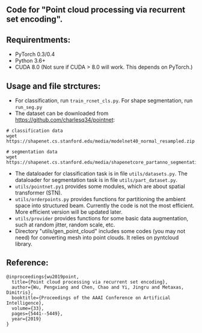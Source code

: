 ## Code for "Point cloud processing via recurrent set encoding".


## Requirentments:
- PyTorch 0.3/0.4
- Python 3.6+
- CUDA 8.0 (Not sure if CUDA > 8.0 will work. This depends on PyTorch.)


## Usage and file strctures:

- For classification, run `train_rcnet_cls.py`. For shape segmentation, run `run_seg.py`
- The dataset can be downloaded from https://github.com/charlesq34/pointnet:
```
# classification data
wget https://shapenet.cs.stanford.edu/media/modelnet40_normal_resampled.zip

# segmentation data
wget https://shapenet.cs.stanford.edu/media/shapenetcore_partanno_segmentation_benchmark_v0_normal.zip
```

- The dataloader for classification task is in file `utils/datasets.py`. The dataloader for segmentation task is in file `utils/part_dataset.py`.
- `utils/pointnet.py1` provides some modules, which are about spatial transformer (STN).  
- `utils/orderpoints.py` provides functions for partitioning the ambient space into structured beam. Currently the code is not the most efficient. More efficient version will be updated later.
- `utils/provider` provides functions for some basic data augmentation, such at random jitter, random scale, etc.
- Directory "utils/gen_point_cloud" includes some codes (you may not need) for converting mesh into point clouds. It relies on pyntcloud library.


## Reference:
```
@inproceedings{wu2019point,
  title={Point cloud processing via recurrent set encoding},
  author={Wu, Pengxiang and Chen, Chao and Yi, Jingru and Metaxas, Dimitris},
  booktitle={Proceedings of the AAAI Conference on Artificial Intelligence},
  volume={33},
  pages={5441--5449},
  year={2019}
}
```
